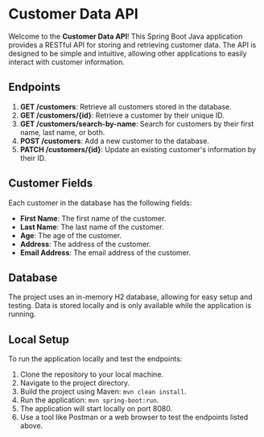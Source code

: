 # Customer Data API

Welcome to the **Customer Data API**! This Spring Boot Java application provides a RESTful API for storing and retrieving customer data. The API is designed to be simple and intuitive, allowing other applications to easily interact with customer information.

## Endpoints

1. **GET /customers**: Retrieve all customers stored in the database.
2. **GET /customers/{id}**: Retrieve a customer by their unique ID.
3. **GET /customers/search-by-name**: Search for customers by their first name, last name, or both.
4. **POST /customers**: Add a new customer to the database.
5. **PATCH /customers/{id}**: Update an existing customer's information by their ID.

## Customer Fields

Each customer in the database has the following fields:

- **First Name**: The first name of the customer.
- **Last Name**: The last name of the customer.
- **Age**: The age of the customer.
- **Address**: The address of the customer.
- **Email Address**: The email address of the customer.

## Database

The project uses an in-memory H2 database, allowing for easy setup and testing. Data is stored locally and is only available while the application is running.

## Local Setup

To run the application locally and test the endpoints:

1. Clone the repository to your local machine.
2. Navigate to the project directory.
3. Build the project using Maven: `mvn clean install`.
4. Run the application: `mvn spring-boot:run`.
5. The application will start locally on port 8080.
6. Use a tool like Postman or a web browser to test the endpoints listed above.
